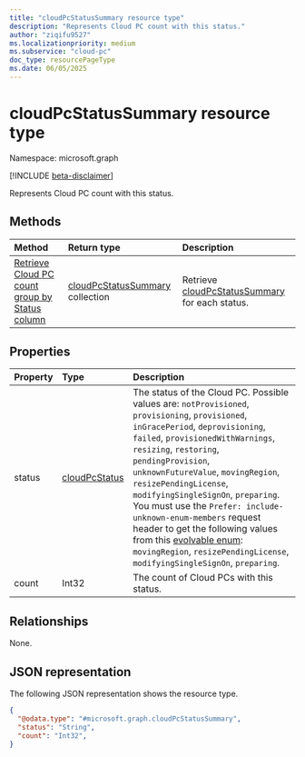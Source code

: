 ```yaml
---
title: "cloudPcStatusSummary resource type"
description: "Represents Cloud PC count with this status."
author: "ziqifu9527"
ms.localizationpriority: medium
ms.subservice: "cloud-pc"
doc_type: resourcePageType
ms.date: 06/05/2025
---
```


# cloudPcStatusSummary resource type

Namespace: microsoft.graph

[!INCLUDE [beta-disclaimer](../../includes/beta-disclaimer.md)]

Represents Cloud PC count with this status.

## Methods

|Method|Return type|Description|
|:---|:---|:---|
|[Retrieve Cloud PC count group by Status column](../api/cloudpc-retrieveCloudPcCountByStatus.md)|[cloudPcStatusSummary](../resources/cloudPcStatusSummary.md) collection|Retrieve [cloudPcStatusSummary](../resources/cloudPcStatusSummary.md) for each status.|

## Properties

|Property|Type|Description|
|:---|:---|:---|
|status|[cloudPcStatus](../resources/cloudpc.md#cloudpcstatus-values)|The status of the Cloud PC. Possible values are: `notProvisioned`, `provisioning`, `provisioned`, `inGracePeriod`, `deprovisioning`, `failed`, `provisionedWithWarnings`, `resizing`, `restoring`, `pendingProvision`, `unknownFutureValue`, `movingRegion`, `resizePendingLicense`, `modifyingSingleSignOn`, `preparing`. You must use the `Prefer: include-unknown-enum-members` request header to get the following values from this [evolvable enum](/graph/best-practices-concept#handling-future-members-in-evolvable-enumerations): `movingRegion`, `resizePendingLicense`, `modifyingSingleSignOn`, `preparing`.|
|count|Int32|The count of Cloud PCs with this status.|

## Relationships

None.

## JSON representation

The following JSON representation shows the resource type.
<!-- {
  "blockType": "resource",
  "@odata.type": "microsoft.graph.cloudPcStatusSummary"
}
-->

``` json
{
  "@odata.type": "#microsoft.graph.cloudPcStatusSummary",
  "status": "String",
  "count": "Int32",
}
```
